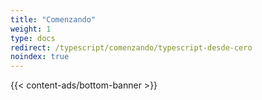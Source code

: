 ```yaml
---
title: "Comenzando"
weight: 1
type: docs
redirect: /typescript/comenzando/typescript-desde-cero
noindex: true
---
```


{{< content-ads/bottom-banner >}}
